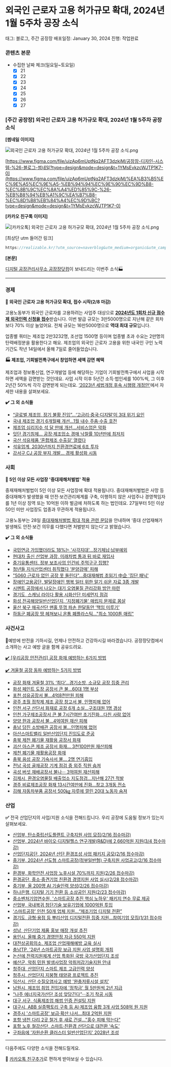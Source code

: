 # 외국인 근로자 고용 허가규모 확대,  2024년 1월 5주차 공장 소식

태그: 블로그, 주간 공장장
배포일정: January 30, 2024
진행: 작업완료

### 콘텐츠 본문

- 수집한 날짜 체크(일요일~토요일)
    - [x]  21
    - [x]  22
    - [x]  23
    - [x]  24
    - [x]  25
    - [x]  26
    - [x]  27

### **[주간 공장장] 외국인 근로자 고용 허가규모 확대,  2024년 1월 5주차 공장 소식**

**[썸네일 이미지]**

![외국인 근로자 고용 허가규모 확대,  2024년 1월 5주차 공장 소식.png](%25E1%2584%258B%25E1%2585%25AC%25E1%2584%2580%25E1%2585%25AE%25E1%2586%25A8%25E1%2584%258B%25E1%2585%25B5%25E1%2586%25AB_%25E1%2584%2580%25E1%2585%25B3%25E1%2586%25AB%25E1%2584%2585%25E1%2585%25A9%25E1%2584%258C%25E1%2585%25A1_%25E1%2584%2580%25E1%2585%25A9%25E1%2584%258B%25E1%2585%25AD%25E1%2586%25BC_%25E1%2584%2592%25E1%2585%25A5%25E1%2584%2580%25E1%2585%25A1%25E1%2584%2580%25E1%2585%25B2%25E1%2584%2586%25E1%2585%25A9_%25E1%2584%2592%25E1%2585%25AA%25E1%2586%25A8%25E1%2584%2583%25E1%2585%25A2__2024%25E1%2584%2582%25E1%2585%25A7%25E1%2586%25AB_1%25E1%2584%258B%25E1%2585%25AF%25E1%2586%25AF_5%25E1%2584%258C%25E1%2585%25AE%25E1%2584%258E%25E1%2585%25A1_%25E1%2584%2580%25E1%2585%25A9%25E1%2586%25BC%25E1%2584%258C%25E1%2585%25A1%25E1%2586%25BC_%25E1%2584%2589%25E1%2585%25A9%25E1%2584%2589%25E1%2585%25B5%25E1%2586%25A8.png)

[https://www.figma.com/file/uizAp6mUptNq2AFT3dzkiM/공장장-디자인-시스템-%26-블로그-썸네일?type=design&mode=design&t=1YMsEvkzcWJTP1K7-0](https://www.figma.com/file/uizAp6mUptNq2AFT3dzkiM/%EA%B3%B5%EC%9E%A5%EC%9E%A5-%EB%94%94%EC%9E%90%EC%9D%B8-%EC%8B%9C%EC%8A%A4%ED%85%9C-%26-%EB%B8%94%EB%A1%9C%EA%B7%B8-%EC%8D%B8%EB%84%A4%EC%9D%BC?type=design&mode=design&t=1YMsEvkzcWJTP1K7-0)

**[카카오 친구톡 이미지]**

![[카카오톡] 외국인 근로자 고용 허가규모 확대,  2024년 1월 5주차 공장 소식.png](%25E1%2584%258F%25E1%2585%25A1%25E1%2584%258F%25E1%2585%25A1%25E1%2584%258B%25E1%2585%25A9%25E1%2584%2590%25E1%2585%25A9%25E1%2586%25A8_%25E1%2584%258B%25E1%2585%25AC%25E1%2584%2580%25E1%2585%25AE%25E1%2586%25A8%25E1%2584%258B%25E1%2585%25B5%25E1%2586%25AB_%25E1%2584%2580%25E1%2585%25B3%25E1%2586%25AB%25E1%2584%2585%25E1%2585%25A9%25E1%2584%258C%25E1%2585%25A1_%25E1%2584%2580%25E1%2585%25A9%25E1%2584%258B%25E1%2585%25AD%25E1%2586%25BC_%25E1%2584%2592%25E1%2585%25A5%25E1%2584%2580%25E1%2585%25A1%25E1%2584%2580%25E1%2585%25B2%25E1%2584%2586%25E1%2585%25A9_%25E1%2584%2592%25E1%2585%25AA%25E1%2586%25A8%25E1%2584%2583%25E1%2585%25A2__2024%25E1%2584%2582%25E1%2585%25A7%25E1%2586%25AB_1%25E1%2584%258B%25E1%2585%25AF%25E1%2586%25AF_5%25E1%2584%258C%25E1%2585%25AE%25E1%2584%258E%25E1%2585%25A1_%25E1%2584%2580%25E1%2585%25A9%25E1%2586%25BC%25E1%2584%258C%25E1%2585%25A1%25E1%2586%25BC_%25E1%2584%2589%25E1%2585%25A9%25E1%2584%2589%25E1%2585%25B5%25E1%2586%25A8.png)

[최상단 utm 들어간 링크]

```jsx
https://realizable.kr/?utm_source=naverblog&utm_medium=organic&utm_campaign=2401_weekly5
```

**[본문]**

[디지털 공장관리사무소 공장장닷컴](https://realizable.kr/?utm_source=naverblog&utm_medium=organic&utm_campaign=2401_weekly5)이 보내드리는 이번주 소식🏭

---

### **경제**

**🛫 외국인 근로자 고용 허가규모 확대, 접수 시작(2/8 마감)**

고용노동부가 외국인 근로자를 고용하려는 사업주 대상으로 [**2024년도 1회차 신규 점수제 외국인력 신청을 접수**](https://www.moel.go.kr/local/daeguseobu/news/notice/noticeView.do?bbs_seq=20240101083)받습니다. 이번 발급 규모는 3만5000명으로 지난해 같은 회차보다 70% 이상 늘었어요. 전체 규모는 16만5000명으로 **역대 최대 규모**입니다.

업종별 쿼터는 제조업 2만3232명, 조선업 1500명 등이며 업종별 초과 수요는 2만명의 탄력배정분을 활용한다고 해요. 제조업의 외국인 근로자 고용을 위한 내국인 구인 노력 기간도 작년 14일에서 올해 7일로 줄어들었습니다.

**🏭 제조업, 기회발전특구에서 창업하면 세액 감면 혜택**

제조업과 정보통신업, 연구개발업 등에 해당하는 기업이 기회발전특구에서 사업을 시작하면 세액을 감면받는 것인데요. 사업 시작 이후 5년간 소득·법인세를 100%씩, 그 이후 2년간 50%씩 각각 감면받게 되는데요. [‘2023년 세법개정 후속 시행령 개정안’](https://www.korea.kr/briefing/pressReleaseView.do?newsId=156612023#pressRelease)에서 자세한 내용을 살펴보세요.

**✔️ 그 외 소식들**

- [“글로벌 제조업, 장기 불황 진입”…‘고금리·중국·디지털’이 3대 위기 요인](https://www.hani.co.kr/arti/economy/economy_general/1125761.html)
- [국내 제조업 경기 6개월째 개선…1월 내수 주춤·수출 호전](https://www.donga.com/news/Economy/article/all/20240121/123151520/1)
- [제조업 심리지수 석 달 만에 개선…서비스업은 악화](https://www.edaily.co.kr/news/read?newsId=01256246638761328&mediaCodeNo=257)
- [잇단 경기침체... 공장·제조업소 경매 낙찰률 10년만에 최저치](https://www.getnews.co.kr/news/articleView.html?idxno=657841)
- [국산 석유제품 ‘혼합제조 수출길’ 열렸다](http://www.ujeil.com/news/articleView.html?idxno=340856)
- [석유업계, 2030년까지 친환경연료에 6조 투자](https://m.ekn.kr/view.php?key=20240123010006823)
- [강서구 CJ 공장 부지 개발… 경제 활성화 시동](https://www.donga.com/news/Society/article/all/20240122/123164094/1)

### 사회

**👷 5인 이상 모든 사업장 '중대재해처벌법' 적용**

중재재해처벌법이 5인 이상 모든 사업장에 확대 적용됩니다. 중대재해처벌법은 사망 등 중대재해가 발생했을 때 안전·보건관리체계를 구축, 이행하지 않은 사업주나 경영책임자를 1년 이상 징역 또는 10억원 이하 벌금에 처하도록 하는 법인데요. 27일부터 5인 이상 50인 미만 사업장도 업종과 무관하게 적용됩니다.

고용노동부는 28일 [중대재해처벌법 확대 적용 관련 문답](https://www.yna.co.kr/view/AKR20240128021700530)을 안내하며 ‘중대 산업재해가 발생해도 안전·보건 의무를 다했다면 처벌받지 않는다’고 밝혔습니다.

**✔️ 그 외 소식들**

- [국민연금 가입했더라도 18%는 '사각지대'…장기체납·납부예외](https://www.yna.co.kr/view/AKR20240124148500530)
- [현대차 출신 산업부 과장, 미래차법 통과 뒤 바로 재입사](https://www.hani.co.kr/arti/economy/economy_general/1125245.html)
- [중기유통센터, 정부 보조사업 인건비 주먹구구 집행?](https://www.etoday.co.kr/news/view/2324019)
- [청년들 지식산업센터 취직했다 ‘분양강매’ 피해](https://www.kihoilbo.co.kr/news/articleView.html?idxno=1068859)
- ["5060 근로자 없인 공장 못 돌린다"…중대재해법 초읽기 中企 '집단 패닉'](https://www.hankyung.com/article/2024012353101)
- [장애인고용공단, 발달장애인 행복 일터 위한 알기 쉬운 자료 3종 개발](https://m.dailian.co.kr/news/view/1320675)
- [시멘트 공장에서 나오는 대기 오염물질 관리강화 방안 마련](https://www.safetimes.co.kr/news/articleView.html?idxno=211999)
- [경기도, 스캐닝 라이다 활용 시화산단 미세먼지 점검](https://www.hankyung.com/article/202401246227Y)
- [화성 전곡해양일반산업단지, '지정폐기물' 매립지 문제로 몸살](https://theleader.mt.co.kr/articleView.html?no=2024012313537846330)
- [울산 북구 매곡산단 맨홀 뚜껑 파손 한달동안 ‘책임 미루기’](https://www.ksilbo.co.kr/news/articleView.html?idxno=990234)
- [하동군 폐공장 땅 헤쳐보니 온통 폐플라스틱…"최소 1000톤 매립"](https://www.upinews.kr/newsView/1065599217319538)

### 사건사고

👷예방에 만전을 기하시길, 언제나 안전하고 건강하시길 바라겠습니다. 공장장닷컴에서 소개하는 사고 예방 글을 함께 공유드려요.

[✔️ [우리공장 안전관리] 공장 화재 예방하는 6가지 방법](https://blog.naver.com/realizable-kr/223326527634)

[✔️ 겨울철 공장 동파 예방하는 5가지 방법](https://blog.naver.com/realizable-kr/223293776454)

- [공장 화재 겨울철 31% ‘최다’…경기소방, 소규모 공장 집중 관리](https://www.news1.kr/articles/?5296571)
- [화성 페인트 도장 공장서 큰 불...60대 1명 부상](https://www.newspim.com/news/view/20240124001024)
- [포천 섬유공장서 불…4억8천만원 피해](https://www.yna.co.kr/view/AKR20240125021500060)
- [광주 초월 접착제 제조 공장 창고서 불, 인명피해 없어](http://www.joongang.tv/news/articleView.html?idxno=69473)
- [인천 서구 산단서 화재로 공장 6개 소실…구조대원 1명 경상](https://www.kukinews.com/newsView/kuk202401210055)
- [인천 가구제조공장서 큰 불 7시간여만 초기진화…다친 사람 없어](https://www.news1.kr/photos/details/?6439776)
- [양양 한과 공장서 불…4억여원 재산 피해](https://www.yna.co.kr/view/AKR20240126090000062)
- [충남 당진 소방배관 공장서 불...인명피해 없어](https://www.newsfreezone.co.kr/news/articleView.html?idxno=543286)
- [아산스마트밸리 일반산업단지 진입도로 준공](https://www.cctoday.co.kr/news/articleView.html?idxno=2190598)
- [충북 제천 폐기물 재활용 공장서 화재](https://www.todayplusnews.com/news/articleView.html?idxno=71204)
- [괴산 아스콘 제조 공장서 화재… 3천100만원 재산피해](https://www.jbnews.com/news/articleView.html?idxno=1422728)
- [제천 폐기물 재활용공장 화재](https://www.inews365.com/news/article.html?no=798611)
- [충북 음성 공장 기숙사서 불… 2명 연기흡입](https://www.inews365.com/news/article.html?no=798626)
- [전남 곡성 골재공장 기계 점검 중 외주 직원 숨져](https://www.ytn.co.kr/_ln/0115_202401250925206280)
- [곡성 버섯 재배공장서 불나··· 3억여원 재산피해](http://m.honam.co.kr/detail/q2jcbR/711208)
- [김제시, 환경오염물질 배출업소 지도점검…지난해 27건 적발](https://www.pressian.com/pages/articles/2024012410484848076)
- [경주 비료제조공장 화재 13시간여만에 진화...창고 3개동 전소](https://www.idaegu.co.kr/news/articleView.html?idxno=447706)
- [김해 자동차부품 공장서 500㎏ 자루에 깔린 20대 노동자 숨져](https://www.yna.co.kr/view/AKR20240123133900052)

### 산업

**✅** 전국 산업단지의 사업/지원 소식을 전해드립니다. 우리 공장에 도움될 정보가 있는지 살펴보세요.

- [산업부, 탄소중립선도플랜트 구축지원 사업 모집(2/16 접수마감)](https://www.bizinfo.go.kr/web/lay1/bbs/S1T122C128/AS/74/view.do?pblancId=PBLN_000000000093952)
- [산업부, 2024년 바이오·디지털헬스 연구개발(R&D)에 2,660억원 지원(3/4 접수마감)](https://www.korea.kr/briefing/pressReleaseView.do?newsId=156612170&pWise=sub&pWiseSub=C8)
- [산업단지공단, 2024년 산단 환경조성 사업 패키지 공모(2/16 접수마감)](https://www.kicox.or.kr/user/bbs/BD_selectBbs.do?q_bbsCode=1016&q_bbscttSn=20231204164339104&q_order=&q_clCode=)
- [중기부, 2024년 선도형 스마트공장(정부일반형) 구축지원 사업공고(2/16 접수마감)](https://www.mss.go.kr/site/smba/ex/bbs/View.do?cbIdx=310&bcIdx=1046847&parentSeq=1046847)
- [환경부, 화학안전 사업장 노후시설 70%까지 지원(2/26 접수마감)](https://www.safechem.or.kr/index.do)
- [환경공단, 중소‧중견기업 친환경 경영지원 사업 실시(2/28 접수마감)](https://www.ecobs.co.kr/news/articleView.html?idxno=33494)
- [중기부, 올 200명 AI 기술인력 양성(2/26 접수마감)](https://www.fnnews.com/news/202401210936115360)
- [하나은행, 디지털 기기 전환 등 소상공인 지원(2/23 접수마감)](https://www.hanapoweron.com/store)
- [중소벤처기업연수원, '스마트공장 추진 핵심 노하우' 패키지 연수 무료 제공](https://www.newspim.com/news/view/20240123001004)
- [산업부, 국내복귀 첨단기술 보유기업에 1000억원 투입](https://www.sedaily.com/NewsView/2D4728SFU1)
- [‘스마트공장’ 인천 50개 업체 지원…“제조기업 디지털 전환”](https://www.incheonilbo.com/news/articleView.html?idxno=1231502)
- [경기도, 금형·용접 등 뿌리산업 디지털전환 집중 지원…참여기업 모집(1/31 접수마감)](https://www.econonews.co.kr/news/articleView.html?idxno=322942)
- [성남, 산단기업 제품 홍보 매장 개설 추진](https://www.seoulilbo.com/news/articleView.html?idxno=657093)
- [용인시, 올해 중기 경영안정 자금 550억 지원](https://www.jeonmae.co.kr/news/articleView.html?idxno=1009088)
- [대전상공회의소, 제조업 산업재해예방 교육 실시](https://www.ccnnews.co.kr/news/articleView.html?idxno=323103)
- [충남TP, '24년 스마트공장 보급 지원 사업 설명회 개최](https://www.etnews.com/20240122000180)
- [논산에 전력지원체계 산업 특화된 국방 국가산업단지 조성](https://www.news2day.co.kr/article/20240125500176)
- [예산군, 악취 민원 발생사업장 악취저감기술지원 안내](https://www.asiatoday.co.kr/view.php?key=20240125010015390)
- [청주대, 산업단지 스마트 제조 고급인력 양성](https://www.inews24.com/view/1679379)
- [청주시, 산업단지 지붕형 태양광 프로젝트 추진](https://www.ccdn.co.kr/news/articleView.html?idxno=957174)
- [익산시, 산단 수질오염사고 예방 '완충저류시설 설치’](https://www.shinailbo.co.kr/news/articleView.html?idxno=1817003)
- [남원시, 제조업 취업 전입자에 '정착금' 월 5만원씩 2년 지급](https://www.hankyung.com/article/202401234653Y)
- [“나주 에너지국가산단 조성 앞당긴다”···조기 착공 시동](https://www.koscaj.com/news/articleView.html?idxno=305293)
- [대구 서구, 식품제조업 해썹 인증 컨설팅 지원](https://www.hidomin.com/news/articleView.html?idxno=538060)
- [대구시, ABB 실증팩토리 구축 등 AI·제조업 융합 3개 사업 508억 원 지원](http://www.mtnews.net/m/view.php?idx=17806)
- [경주시 '스마트공장' 보급‧확산 나서…최대 2억원 지원](https://m.nocutnews.co.kr/news/6085878)
- [포항 냉천 다리 2곳 철거 후 새로 건설…"홍수 피해 막는다"](https://www.hankyung.com/article/202401218513Y)
- [포항 노후 철강산단, 스마트·친환경 산단으로 대전환 ‘속도’](https://www.youthassembly.kr/news/758591)
- [구좌읍에 '자원순환 클러스터 일반산업단지' 2028년 조성](https://m.ihalla.com/article.php?aid=1706078343752412073#_DYAD)

---

다음주에도 다양한 소식을 전해드릴게요.

💬 [카카오톡 친구추가](http://pf.kakao.com/_Nfxmsxj)로 편하게 받아보실 수 있습니다.